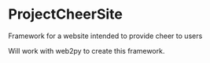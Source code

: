 # ProjectCheerSite
Framework for a website intended to provide cheer to users

Will work with web2py to create this framework.
